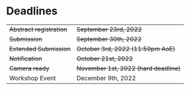 # Deadlines

<!--
<table>
<tr>
    <td>Abstract registration</td>
    <td>September 23, 2022</td>
</tr>
<tr>
    <td>Submission</td>
    <td>September 30, 2022</td>
</tr>
<tr>
    <td>Notification</td>
    <td>October 16, 2022</td>
</tr>
<tr>
    <td>Camera ready</td>
    </td>October 25, 2022</td>
</tr>
</table>
-->

|         |   | 
| :-------------------- | :--------------------|
| ~~Abstract registration~~ | ~~September 23rd, 2022~~ |
| ~~Submission~~            | ~~September 30th, 2022~~ |
| ~~Extended Submission~~       | ~~October 3rd, 2022 (11:59pm AoE)~~ |
| ~~Notification~~          | ~~October 21st, 2022~~ |
| ~~Camera ready~~        | ~~November 1st, 2022 (hard deadline)~~ |
| Workshop Event        | December 9th, 2022 |
